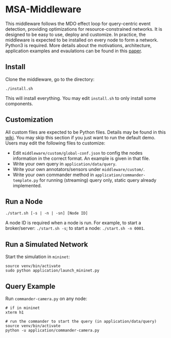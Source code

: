 # MSA-Middleware
This middleware follows the MDO effect loop for query-centric event detection, providing optimizations for resource-constrained networks. It is designed to be easy to use, deploy and customize. In practice, the middleware is expected to be installed on every node to form a network. Python3 is required. More details about the motivations, architecture, application examples and evaulations can be found in this [paper](https://drive.google.com/file/d/1wL_WE4y1kJTB6scQzbTcRWNUiQ0OkRGv/view?usp=sharing).


## Install
Clone the middleware, go to the directory:
```
./install.sh
```
This will install everything. You may edit `install.sh` to only install some components.


## Customization
All custom files are expected to be Python files. Details may be found in this [wiki](https://github.com/jiaweit2/msa-middleware/wiki/Customization). You may skip this section if you just want to run the default demo. Users may edit the following files to customize:
- Edit `middleware/custom/global-conf.json` to config the nodes information in the correct format. An example is given in that file.
- Write your own query in `application/data/query`.
- Write your own annotators/sensors under `middleware/custom/`.
- Write your own commander method in `application/commander-template.py` for running (streaming) query only, static query already implemented. 


## Run a Node
```
./start.sh [-s | -n | -sn] [Node ID]
```
A node ID is required when a node is run. For example, to start a broker/server: `./start.sh -s`; to start a node: `./start.sh -n 0001`.


## Run a Simulated Network
Start the simulation in `mininet`:
```
source venv/bin/activate
sudo python application/launch_mininet.py
```

## Query Example
Run `commander-camera.py` on any node:
```
# if in mininet
xterm h1

# run the commander to start the query (in application/data/query)
source venv/bin/activate
python -u application/commander-camera.py
```
